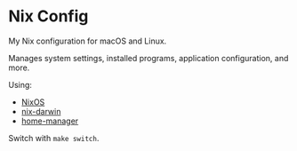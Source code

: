 # Nix Config

My Nix configuration for macOS and Linux.

Manages system settings, installed programs, application configuration, and more.

Using:
- [NixOS](https://nixos.org/)
- [nix-darwin](https://github.com/LnL7/nix-darwin)
- [home-manager](https://github.com/nix-community/home-manager)

Switch with `make switch`.
